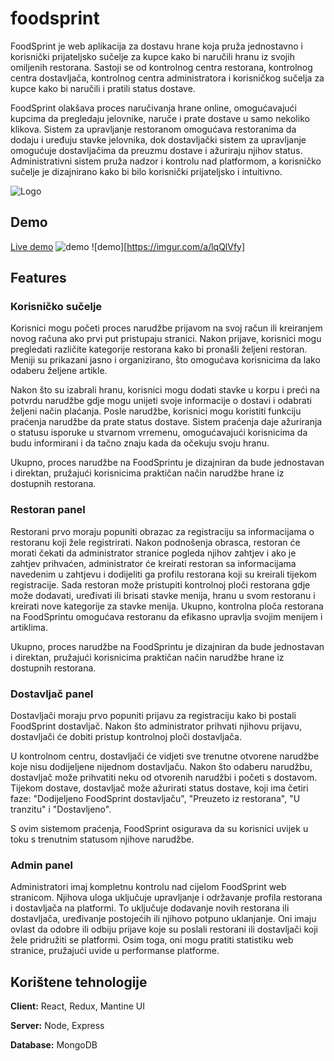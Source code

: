 
# foodsprint



FoodSprint je web aplikacija za dostavu hrane koja pruža jednostavno i korisnički prijateljsko sučelje za kupce kako bi naručili hranu iz svojih omiljenih restorana. Sastoji se od kontrolnog centra restorana, kontrolnog centra dostavljača, kontrolnog centra administratora i korisničkog sučelja za kupce kako bi naručili i pratili status dostave.

FoodSprint olakšava proces naručivanja hrane online, omogućavajući kupcima da pregledaju jelovnike, naruče i prate dostave u samo nekoliko klikova. Sistem za upravljanje restoranom omogućava restoranima da dodaju i uređuju stavke jelovnika, dok dostavljački sistem za upravljanje omogućuje dostavljačima da preuzmu dostave i ažuriraju njihov status. Administrativni sistem pruža nadzor i kontrolu nad platformom, a korisničko sučelje je dizajnirano kako bi bilo korisnički prijateljsko i intuitivno.



![Logo](https://foodsprint.onrender.com/static/media/foodsprint-logov6.1d248d4f4db66ac77e4a.png)

## Demo
[Live demo](https://foodsprint.onrender.com)
![demo](src/components/componentsHero/slike/Screenshot_5.png/Screenshot_5.png?raw=true "Title")
![demo][https://imgur.com/a/lqQlVfy]
## Features

### Korisničko sučelje 
Korisnici mogu početi proces narudžbe prijavom na svoj račun ili kreiranjem novog računa ako prvi put pristupaju stranici. Nakon prijave, korisnici mogu pregledati različite kategorije restorana kako bi pronašli željeni restoran. Meniji su prikazani jasno i organizirano, što omogućava korisnicima da lako odaberu željene artikle. 

Nakon što su izabrali hranu, korisnici mogu dodati stavke u korpu i preći na potvrdu narudžbe gdje mogu unijeti svoje informacije o dostavi i odabrati željeni način plaćanja.
Posle narudžbe, korisnici mogu koristiti funkciju praćenja narudžbe da prate status 
dostave. Sistem praćenja daje ažuriranja o statusu isporuke u stvarnom vrremenu, omogućavajući korisnicima da budu informirani i da tačno znaju kada da očekuju svoju hranu. 

Ukupno, proces narudžbe na FoodSprintu je dizajniran da bude jednostavan i direktan, pružajući korisnicima praktičan način narudžbe hrane iz dostupnih restorana.

### Restoran panel
Restorani prvo moraju popuniti obrazac za registraciju sa informacijama o restoranu koji žele registrirati. Nakon podnošenja obrasca, restoran će morati čekati da administrator stranice pogleda njihov zahtjev i ako je zahtjev prihvaćen, administrator će kreirati restoran sa informacijama navedenim u zahtjevu i dodijeliti ga profilu restorana koji su kreirali tijekom registracije. 
Sada restoran može pristupiti kontrolnoj ploči restorana gdje može dodavati, uređivati ili brisati stavke menija, hranu u svom restoranu i kreirati nove kategorije za stavke menija. 
Ukupno, kontrolna ploča restorana na FoodSprintu omogućava restoranu da efikasno upravlja svojim menijem i artiklima.
 

Ukupno, proces narudžbe na FoodSprintu je dizajniran da bude jednostavan i direktan, pružajući korisnicima praktičan način narudžbe hrane iz dostupnih restorana.

### Dostavljač panel
Dostavljači moraju prvo popuniti prijavu za registraciju kako bi postali FoodSprint dostavljač. Nakon što administrator prihvati njihovu prijavu, dostavljači će dobiti pristup kontrolnoj ploči dostavljača. 

U kontrolnom centru, dostavljači će vidjeti sve trenutne otvorene narudžbe koje nisu dodijeljene nijednom dostavljaču. Nakon što odaberu narudžbu, dostavljač može prihvatiti neku od otvorenih narudžbi i početi s dostavom. 
Tijekom dostave, dostavljač može ažurirati status dostave, koji ima četiri faze: "Dodijeljeno FoodSprint dostavljaču", "Preuzeto iz restorana", "U tranzitu" i "Dostavljeno". 

S ovim sistemom praćenja, FoodSprint osigurava da su korisnici uvijek u toku s trenutnim statusom njihove narudžbe.

### Admin panel 
Administratori imaj kompletnu kontrolu nad cijelom FoodSprint web stranicom. Njihova uloga uključuje upravljanje i održavanje profila restorana i dostavljača na platformi. To uključuje dodavanje novih restorana ili dostavljača, uređivanje postojećih ili njihovo potpuno uklanjanje. Oni imaju ovlast da odobre ili odbiju prijave koje su poslali restorani ili dostavljači koji žele pridružiti se platformi. Osim toga, oni mogu pratiti statistiku web stranice, pružajući uvide u performanse platforme.


## Korištene tehnologije

**Client:** React, Redux, Mantine UI 

**Server:** Node, Express

**Database:** MongoDB

